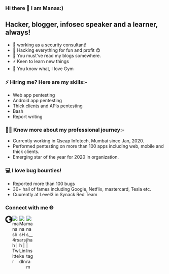 ### Hi there 👋 I am Manas:)

## Hacker, blogger, infosec speaker and a learner, always!

- 🔭 working as a security consultant!
- 🌱 Hacking everything for fun and profit 😋
- 👯 You must've read my blogs somewhere.
- ⚡️ Keen to learn new things
- 💪 You know what, I love Gym

### ⚡️ Hiring me? Here are my skills:-

- Web app pentesting
- Android app pentesting
- Thick clients and APIs pentesting
- Bash
- Report writing

### 👨‍💼 Know more about my professional journey:-

- Currently working in Qseap Infotech, Mumbai since Jan, 2020.
- Performed pentesting on more than 100 apps including web, mobile and thick clients. 
- Emerging star of the year for 2020 in organization.

### 💻 I love bug bounties! 
- Reported more than 100 bugs
- 30+ hall of fames including Google, Netflix, mastercard, Tesla etc.
- Cuurently at Level3 in Synack Red Team

### Connect with me 🌐

[<img align="left" alt="manasharsh.medium.com" width="22px" src="https://raw.githubusercontent.com/iconic/open-iconic/master/svg/globe.svg" />][website]
[<img align="left" alt="manash4rsh | Twitter" width="22px" src="https://cdn.jsdelivr.net/npm/simple-icons@v3/icons/twitter.svg" />][twitter]
[<img align="left" alt="ManasHarsh | LinkedIn" width="22px" src="https://cdn.jsdelivr.net/npm/simple-icons@v3/icons/linkedin.svg" />][linkedin]
[<img align="left" alt="manas__jha | Instagram" width="22px" src="https://cdn.jsdelivr.net/npm/simple-icons@v3/icons/instagram.svg" />][instagram]


[website]: https://manasharsh.medium.com
[twitter]: https://twitter.com/manash4rsh
[instagram]: https://instagram.com/manas__jha
[linkedin]: https://linkedin.com/in/ManasHarsh


